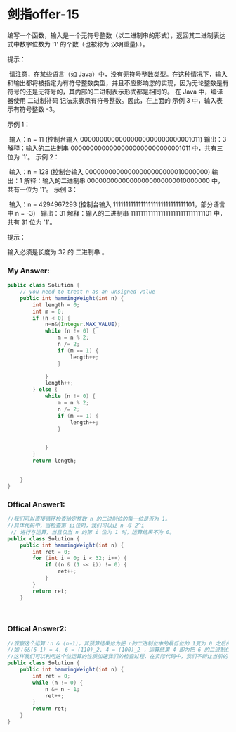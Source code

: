 # 剑指offer-15

编写一个函数，输入是一个无符号整数（以二进制串的形式），返回其二进制表达式中数字位数为 '1' 的个数（也被称为 汉明重量).）。

提示：

​	请注意，在某些语言（如 Java）中，没有无符号整数类型。在这种情况下，输入和输出都将被指定为有符号整数类型，并且不应影响您的实现，因为无论整数是有符号的还是无符号的，其内部的二进制表示形式都是相同的。
在 Java 中，编译器使用 二进制补码 记法来表示有符号整数。因此，在上面的 示例 3 中，输入表示有符号整数 -3。


示例 1：

​	输入：n = 11 (控制台输入 00000000000000000000000000001011)
输出：3
​	解释：输入的二进制串 00000000000000000000000000001011 中，共有三位为 '1'。
示例 2：

​	输入：n = 128 (控制台输入 00000000000000000000000010000000)
输出：1
​	解释：输入的二进制串 00000000000000000000000010000000 中，共有一位为 '1'。
示例 3：

​	输入：n = 4294967293 (控制台输入 11111111111111111111111111111101，部分语言中 n = -3）
输出：31
解释：输入的二进制串 11111111111111111111111111111101 中，共有 31 位为 '1'。


提示：

输入必须是长度为 32 的 二进制串 。



### My  Answer:

```java
public class Solution {
    // you need to treat n as an unsigned value
    public int hammingWeight(int n) {
        int length = 0;
        int m = 0;
        if (n < 0) {
            n=n&(Integer.MAX_VALUE);
            while (n != 0) {
                m = n % 2;
                n /= 2;
                if (m == 1) {
                    length++;
                }

            }
            length++;
        } else {
            while (n != 0) {
                m = n % 2;
                n /= 2;
                if (m == 1) {
                    length++;
                }


            }
        }
        return length;


    }
}
```

### Offical  Answer1:

```java
//我们可以直接循环检查给定整数 n 的二进制位的每一位是否为 1。
//具体代码中，当检查第 ii位时，我们可以让 n 与 2^i 
 // 进行与运算，当且仅当 n 的第 i 位为 1 时，运算结果不为 0。
public class Solution {
    public int hammingWeight(int n) {
        int ret = 0;
        for (int i = 0; i < 32; i++) {
            if ((n & (1 << i)) != 0) {
                ret++;
            }
        }
        return ret;
    }
    
    

```

### Offical Answer2:

```java
//观察这个运算：n & (n−1)，其预算结果恰为把 n的二进制位中的最低位的 1变为 0 之后的结果。
//如：6&(6-1) = 4, 6 = (110)_2, 4 = (100)_2 ，运算结果 4 即为把 6 的二进制位中的最低位的 1 变为 0 之后的结果。
//这样我们可以利用这个位运算的性质加速我们的检查过程，在实际代码中，我们不断让当前的 n 与 n−1 做与运算，直到n 变为 0 即可。因为每次运算会使得 n 的最低位的 1 被翻转，因此运算次数就等于 nn 的二进制位中 11 的个数。
public class Solution {
    public int hammingWeight(int n) {
        int ret = 0;
        while (n != 0) {
            n &= n - 1;
            ret++;
        }
        return ret;
    }
}
```


